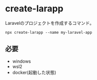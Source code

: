 # create-larapp

Laravelのプロジェクトを作成するコマンド。  


```
npx create-larapp --name my-laravel-app
```
 
## 必要

- windows
- wsl2
- docker(起動した状態)


